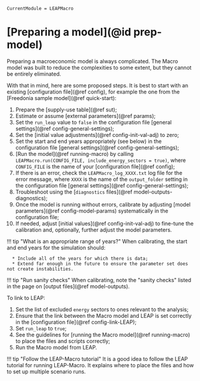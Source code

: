 ```@meta
CurrentModule = LEAPMacro
```

# [Preparing a model](@id prep-model)
Preparing a macroeconomic model is always complicated. The Macro model was built to reduce the complexities to some extent, but they cannot be entirely eliminated.

With that in mind, here are some proposed steps. It is best to start with an existing [configuration file](@ref config), for example the one from the [Freedonia sample model](@ref quick-start):
  1. Prepare the [supply-use table](@ref sut);
  1. Estimate or assume [external parameters](@ref params);
  1. Set the `run_leap` value to `false` in the configuration file [general settings](@ref config-general-settings);
  1. Set the [initial value adjustments](@ref config-init-val-adj) to zero;
  1. Set the start and end years appropriately (see below) in the configuration file [general settings](@ref config-general-settings);
  1. [Run the model](@ref running-macro) by calling `LEAPMacro.run(CONFIG_FILE, include_energy_sectors = true)`, where `CONFIG_FILE` is the name of your [configuration file](@ref config);
  1. If there is an error, check the `LEAPMacro_log_XXXX.txt` log file for the error message, where `XXXX` is the name of the `output_folder` setting in the configuration file [general settings](@ref config-general-settings);
  1. Troubleshoot using the [`diagnostics` files](@ref model-outputs-diagnostics);
  1. Once the model is running without errors, calibrate by adjusting [model parameters](@ref config-model-params) systematically in the configuration file;
  1. If needed, adjust [initial values](@ref config-init-val-adj) to fine-tune the calibration and, optionally, further adjust the model parameters.

!!! tip "What is an appropriate range of years?"
    When calibrating, the start and end years for the simulation should:

      * Include all of the years for which there is data;
      * Extend far enough in the future to ensure the parameter set does not create instabilities.

!!! tip "Run sanity checks"
    When calibrating, note the "sanity checks" listed in the page on [output files](@ref model-outputs).

To link to LEAP:
  1. Set the list of excluded `energy` sectors to ones relevant to the analysis;
  1. Ensure that the link between the Macro model and LEAP is set correctly in the [configuration file](@ref config-link-LEAP);
  1. Set `run_leap` to `true`;
  1. See the guidelines for [running the Macro model](@ref running-macro) to place the files and scripts correctly;
  1. Run the Macro model from LEAP.

!!! tip "Follow the LEAP-Macro tutorial"
    It is a good idea to follow the LEAP tutorial for running LEAP-Macro. It explains where to place the files and how to set up multiple scenario runs.
